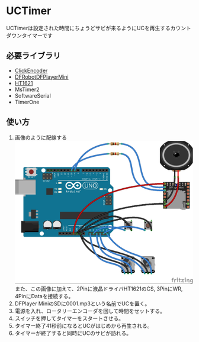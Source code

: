 # UCTimer

UCTimerは設定された時間にちょうどサビが来るようにUCを再生するカウントダウンタイマーです

## 必要ライブラリ
 - [ClickEncoder](https://github.com/septillion-git/ClickEncoder)
 - [DFRobotDFPlayerMini](https://github.com/DFRobot/DFRobotDFPlayerMini)
 - [HT1621](https://macduino.blogspot.com/201502HT1621.html)
 - MsTimer2
 - SoftwareSerial
 - TimerOne

## 使い方
1. 画像のように配線する
![配線図](wiring-diagram.jpg)
また、この画像に加えて、2Pinに液晶ドライバHT1621のCS, 3PinにWR, 4PinにDataを接続する。
2. DFPlayer MiniのSDに0001.mp3という名前でUCを置く。
3. 電源を入れ、ロータリーエンコーダを回して時間をセットする。
4. スイッチを押してタイマーをスタートさせる。
5. タイマー終了41秒前になるとUCがはじめから再生される。
6. タイマーが終了すると同時にUCのサビが訪れる。
